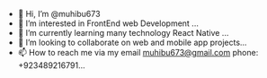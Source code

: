 - 👋 Hi, I’m @muhibu673
- 👀 I’m interested in FrontEnd web Development ...
- 🌱 I’m currently learning many technology React Native ...
- 💞️ I’m looking to collaborate on web and mobile app projects...
- 📫 How to reach me via my email muhibu673@gmail.com phone: +923489216791...

<!---
muhibu673/muhibu673 is a ✨ special ✨ repository because its `README.md` (this file) appears on your GitHub profile.
You can click the Preview link to take a look at your changes.
--->

